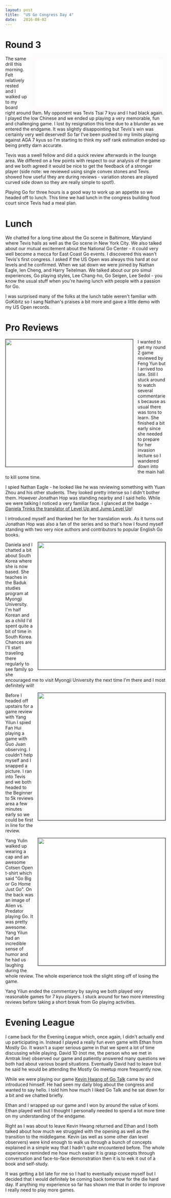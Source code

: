 ```yaml
---
layout: post
title:  "US Go Congress Day 4"
date:   2016-08-02
---
```


# Round 3

<iframe id="gokibitz-VkHYpecuW" src="//gokibitz.com/kifu/VkHYpecuW"
style="float: right; margin-left: 1em; width: 400px; max-height:
585px; display: block; border: 10px solid snow;"></iframe> <script
src="//gokibitz.com/embed/VkHYpecuW"></script>

The same drill this morning. Felt relatively rested and I walked up to
my board right around 9am. My opponent was Tevis Tsai 7 kyu and I had
black again. I played the low Chinese and we ended up playing a very
memorable, fun and challenging game. I lost by resignation this time
due to a blunder as we entered the endgame. It was slightly
disappointing but Tevis's win was certainly very well deserved! So far
I've been pushed to my limits playing against AGA 7 kyus so I'm
starting to think my self rank estimation ended up being pretty darn
accurate.

Tevis was a swell fellow and did a quick review afterwards in the
lounge area. We differed on a few points with respect to our analysis
of the game and we both agreed it would be nice to get the feedback of
a stronger player (side note: we reviewed using single convex stones
and Tevis showed how useful they are during reviews - variation stones
are played curved side down so they are really simple to spot!).

Playing Go for three hours is a good way to work up an appetite so we
headed off to lunch. This time we had lunch in the congress building
food court since Tevis had a meal plan.

# Lunch

We chatted for a long time about the Go scene in Baltimore, Maryland
where Tevis hails as well as the Go scene in New York City. We also
talked about our mutual excitement about the National Go Center - it could
very well become a mecca for East Coast Go events. I discovered this
wasn't Tevis's first congress. I asked if the US Open was always this
hard at our levels and he confirmed. When we sat down we were joined
by Nathan Eagle, Ien Cheng, and Harry Teitelman. We talked about our
pro simul experiences, Go playing styles, Lee Chang-ho, Go Seigen, Lee
Sedol - you know the usual stuff when you're having lunch with people
with a passion for Go.

I was surprised many of the folks at the lunch table weren't familiar
with GoKibitz so I sang Nathan's praises a bit more and gave a little
demo with my US Open records.

# Pro Reviews

<image width="400" style="float: left; margin-right: 1em;
margin-bottom: 1em; border: 1px solid;"
src="http://swannodette.github.io/baduk/assets/images/zhou.png"></image>

I wanted to get my round 2 game reviewed by Feng Yun but I arrived too
late. Still I stuck around to watch several commentaries because as
usual there was tons to learn. She finished a bit early since she
needed to prepare for her invasion lecture so I wandered down into the
main hall to kill some time.

I spied Nathan Eagle - he looked like he was reviewing something with
Yuan Zhou and his other students. They looked pretty intense so I
didn't bother them. However Jonathan Hop was standing nearby and I
said hello. While we were talking I noticed a very familiar face. I
glanced at the badge -
[Daniela Trinks the translator of Level Up and Jump Level Up](http://senseis.xmp.net/?LevelUp)!

I introduced myself and thanked her for her translation work. As it turns
out Jonathan Hop was also a fan of the series and so that's how I
found myself standing with two very nice authors and contributors to
popular English Go books.

<image width="400" style="float: right; margin-left: 1em;
margin-bottom: 1em; border: 1px solid;"
src="http://swannodette.github.io/baduk/assets/images/hop_trinks.png"></image>

Daniela and I chatted a bit about South Korea where she is now
based. She teaches in the Baduk studies program at Myongji
University. I'm half Korean and as a child I'd spent quite a bit of
time in South Korea. Chances are I'll start traveling there regularly
to see family so she encouraged me to visit Myongji University the
next time I'm there and I most definitely will!

<image width="400" style="float: right; margin-left: 1em;
margin-bottom: 1em; border: 1px solid;"
src="http://swannodette.github.io/baduk/assets/images/hui.png"></image>

Before I headed off upstairs for a game review with Yang Yilun I spied
Fan Hui playing a game with Guo Juan observing. I couldn't help myself
and I snapped a picture. I ran into Tevis and we both headed to the
Beginner to 5k reviews area a few minutes early so we could be first in
line for the review.

<image width="400" style="float: right; margin-left: 1em;
margin-bottom: 1em; border: 1px solid;"
src="http://swannodette.github.io/baduk/assets/images/yang.png"></image>
    
Yang Yulin walked up wearing a cap and an awesome Cotsen Open t-shirt
which said "Go Big or Go Home Just Go". On the back was an image of
Alien vs. Predator playing Go. It was pretty awesome. Yang Yilun had
an incredible sense of humor and he had us laughing during the whole
review. The whole experience took the slight sting off of losing the
game.

Yang Yilun ended the commentary by saying we both played very
reasonable games for 7 kyu players. I stuck around for two more
interesting reviews before taking a short break from Go playing
activities.

# Evening League

I came back for the Evening League which, once again, I didn't
actually end up participating in. Instead I played a really fun even
game with Ethan from Mostly Go. It wasn't a super serious game in that
we spent a lot of time discussing while playing. David 1D (not me,
the person who we met in Amtrak line) observed our game and
patiently answered many questions we both had about various board
situations. Eventually David had to leave but he said he would be
attending the Mostly Go meetup more frequently now.

While we were playing our game
[Kevin Hwang of Go Talk](https://www.youtube.com/channel/UCq9Fa2sPq2oI5jkECRZNoBw)
came by and introduced himself. He had seen my daily blog about the
congress and wanted to say hello. I told him how much I liked Go Talk
and he sat down for a bit and we chatted briefly.

Ethan and I wrapped up our game and I won by around the value of
komi. Ethan played well but I thought I personally needed to spend a
lot more time on my understanding of the endgame.

Right as I was about to leave Kevin Hwang returned and Ethan and I
both talked about how much we struggled with the opening as well as
the transition to the middlegame. Kevin (as well as some other dan
level observers) were kind enough to walk us through a bunch of
concepts explained in a simple way that I hadn't quite encountered
before. The whole experience reminded me how much easier it is grasp
concepts through conversation and face-to-face demonstration then it
is to eek it out of a book and self-study.

It was getting a bit late for me so I had to eventually excuse myself
but I decided that I would definitely be coming back tomorrow for the
die hard day. If anything my experience so far has shown me that in
order to improve I really need to play more games.
